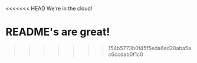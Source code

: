 
<<<<<<< HEAD
We're in the cloud!

README's are great!
=======
>>>>>>> 154b5773b0f45f5eda6ad20aba5ac6ccdab0f1c0
